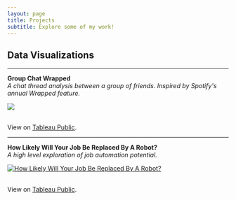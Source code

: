 ```yaml
---
layout: page
title: Projects
subtitle: Explore some of my work!
---
```


## Data Visualizations
***
**Group Chat Wrapped**<br/>
*A chat thread analysis between a group of friends. Inspired by Spotify's annual Wrapped feature.*
<div class='tableauPlaceholder' id='viz1712012029516' style='position: relative'><noscript><a href='#'><img alt=' ' src='https:&#47;&#47;public.tableau.com&#47;static&#47;images&#47;Gr&#47;GroupChatWrappedDesktop&#47;Cover&#47;1_rss.png' style='border: none' /></a></noscript><object class='tableauViz'  style='display:none;'><param name='host_url' value='https%3A%2F%2Fpublic.tableau.com%2F' /> <param name='embed_code_version' value='3' /> <param name='site_root' value='' /><param name='name' value='GroupChatWrappedDesktop&#47;Cover' /><param name='tabs' value='yes' /><param name='toolbar' value='yes' /><param name='static_image' value='https:&#47;&#47;public.tableau.com&#47;static&#47;images&#47;Gr&#47;GroupChatWrappedDesktop&#47;Cover&#47;1.png' /> <param name='animate_transition' value='yes' /><param name='display_static_image' value='yes' /><param name='display_spinner' value='yes' /><param name='display_overlay' value='yes' /><param name='display_count' value='yes' /><param name='language' value='en-US' /></object></div> <br/>

View on [Tableau Public](https://public.tableau.com/views/GroupChatWrappedDesktop/Cover?:language=en-US&:sid=&:display_count=n&:origin=viz_share_link).
***
**How Likely Will Your Job Be Replaced By A Robot?**<br/>
*A high level exploration of job automation potential.*
<div class='tableauPlaceholder' id='viz1712012157623' style='position: relative'><noscript><a href='#'><img alt='How Likely Will Your Job Be Replaced By A Robot? ' src='https:&#47;&#47;public.tableau.com&#47;static&#47;images&#47;Jo&#47;JobAutomation_17069039398990&#47;Dashboard1&#47;1_rss.png' style='border: none' /></a></noscript><object class='tableauViz'  style='display:none;'><param name='host_url' value='https%3A%2F%2Fpublic.tableau.com%2F' /> <param name='embed_code_version' value='3' /> <param name='site_root' value='' /><param name='name' value='JobAutomation_17069039398990&#47;Dashboard1' /><param name='tabs' value='no' /><param name='toolbar' value='yes' /><param name='static_image' value='https:&#47;&#47;public.tableau.com&#47;static&#47;images&#47;Jo&#47;JobAutomation_17069039398990&#47;Dashboard1&#47;1.png' /> <param name='animate_transition' value='yes' /><param name='display_static_image' value='yes' /><param name='display_spinner' value='yes' /><param name='display_overlay' value='yes' /><param name='display_count' value='yes' /><param name='language' value='en-US' /></object></div><br/>

View on [Tableau Public](https://public.tableau.com/views/JobAutomation_17069039398990/Dashboard1?:language=en-US&:sid=&:display_count=n&:origin=viz_share_link).
